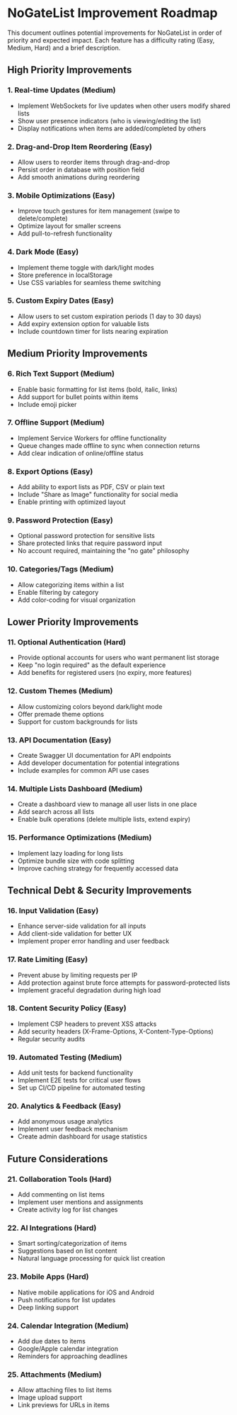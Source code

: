 # NoGateList Improvement Roadmap

This document outlines potential improvements for NoGateList in order of priority and expected impact. Each feature has a difficulty rating (Easy, Medium, Hard) and a brief description.

## High Priority Improvements

### 1. Real-time Updates (Medium)
- Implement WebSockets for live updates when other users modify shared lists
- Show user presence indicators (who is viewing/editing the list)
- Display notifications when items are added/completed by others

### 2. Drag-and-Drop Item Reordering (Easy)
- Allow users to reorder items through drag-and-drop
- Persist order in database with position field
- Add smooth animations during reordering

### 3. Mobile Optimizations (Easy)
- Improve touch gestures for item management (swipe to delete/complete)
- Optimize layout for smaller screens
- Add pull-to-refresh functionality

### 4. Dark Mode (Easy)
- Implement theme toggle with dark/light modes
- Store preference in localStorage
- Use CSS variables for seamless theme switching

### 5. Custom Expiry Dates (Easy)
- Allow users to set custom expiration periods (1 day to 30 days)
- Add expiry extension option for valuable lists
- Include countdown timer for lists nearing expiration

## Medium Priority Improvements

### 6. Rich Text Support (Medium)
- Enable basic formatting for list items (bold, italic, links)
- Add support for bullet points within items
- Include emoji picker

### 7. Offline Support (Medium)
- Implement Service Workers for offline functionality
- Queue changes made offline to sync when connection returns
- Add clear indication of online/offline status

### 8. Export Options (Easy)
- Add ability to export lists as PDF, CSV or plain text
- Include "Share as Image" functionality for social media
- Enable printing with optimized layout

### 9. Password Protection (Easy)
- Optional password protection for sensitive lists
- Share protected links that require password input
- No account required, maintaining the "no gate" philosophy

### 10. Categories/Tags (Medium)
- Allow categorizing items within a list
- Enable filtering by category
- Add color-coding for visual organization

## Lower Priority Improvements

### 11. Optional Authentication (Hard)
- Provide optional accounts for users who want permanent list storage
- Keep "no login required" as the default experience
- Add benefits for registered users (no expiry, more features)

### 12. Custom Themes (Medium)
- Allow customizing colors beyond dark/light mode
- Offer premade theme options
- Support for custom backgrounds for lists

### 13. API Documentation (Easy)
- Create Swagger UI documentation for API endpoints
- Add developer documentation for potential integrations
- Include examples for common API use cases

### 14. Multiple Lists Dashboard (Medium)
- Create a dashboard view to manage all user lists in one place
- Add search across all lists
- Enable bulk operations (delete multiple lists, extend expiry)

### 15. Performance Optimizations (Medium)
- Implement lazy loading for long lists
- Optimize bundle size with code splitting
- Improve caching strategy for frequently accessed data

## Technical Debt & Security Improvements

### 16. Input Validation (Easy)
- Enhance server-side validation for all inputs
- Add client-side validation for better UX
- Implement proper error handling and user feedback

### 17. Rate Limiting (Easy)
- Prevent abuse by limiting requests per IP
- Add protection against brute force attempts for password-protected lists
- Implement graceful degradation during high load

### 18. Content Security Policy (Easy)
- Implement CSP headers to prevent XSS attacks
- Add security headers (X-Frame-Options, X-Content-Type-Options)
- Regular security audits

### 19. Automated Testing (Medium)
- Add unit tests for backend functionality
- Implement E2E tests for critical user flows
- Set up CI/CD pipeline for automated testing

### 20. Analytics & Feedback (Easy)
- Add anonymous usage analytics
- Implement user feedback mechanism
- Create admin dashboard for usage statistics

## Future Considerations

### 21. Collaboration Tools (Hard)
- Add commenting on list items
- Implement user mentions and assignments
- Create activity log for list changes

### 22. AI Integrations (Hard)
- Smart sorting/categorization of items
- Suggestions based on list content
- Natural language processing for quick list creation

### 23. Mobile Apps (Hard)
- Native mobile applications for iOS and Android
- Push notifications for list updates
- Deep linking support

### 24. Calendar Integration (Medium)
- Add due dates to items
- Google/Apple calendar integration
- Reminders for approaching deadlines

### 25. Attachments (Medium)
- Allow attaching files to list items
- Image upload support
- Link previews for URLs in items 